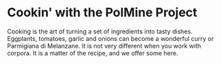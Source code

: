 # Cookin' with the PolMine Project

Cooking is the art of turning a set of ingredients into tasty dishes. Eggplants, tomatoes, garlic and onions can 
become a wonderful curry or Parmigiana di Melanzane. It is not very different when you work with corpora. It 
is a matter of the recipe, and we offer some here.
